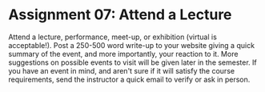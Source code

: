 # Assignment 07: Attend a Lecture

Attend a lecture, performance, meet-up, or exhibition (virtual is acceptable!). Post a 250-500 word write-up to your website giving a quick summary of the event, and more importantly, your reaction to it. 
More suggestions on possible events to visit will be given later in the semester. 
If you have an event in mind, and aren't sure if it will satisfy the course requirements, send the instructor a quick email to verify or ask in person.

